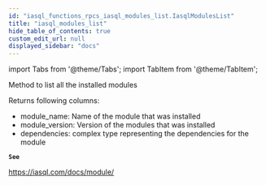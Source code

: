 ```yaml
---
id: "iasql_functions_rpcs_iasql_modules_list.IasqlModulesList"
title: "iasql_modules_list"
hide_table_of_contents: true
custom_edit_url: null
displayed_sidebar: "docs"
---
```


import Tabs from '@theme/Tabs';
import TabItem from '@theme/TabItem';

Method to list all the installed modules

Returns following columns:
- module_name: Name of the module that was installed
- module_version: Version of the modules that was installed
- dependencies: complex type representing the dependencies for the module

**`See`**

https://iasql.com/docs/module/
